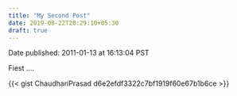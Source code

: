 ```yaml
---
title: "My Second Post"
date: 2019-08-22T20:29:10+05:30
draft: true
---
```


Date published: 2011-01-13 at 16:13:04 PST

Fiest ....

{{< gist ChaudhariPrasad d6e2efdf3322c7bf1919f60e67b1b6ce >}}
